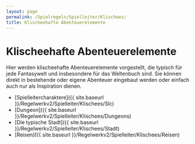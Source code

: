 ```yaml
---
layout: page
permalink: /Spielregeln/Spielleiter/Klischees/
title: Klischeehafte Abenteuerelemente
---
```


# Klischeehafte Abenteuerelemente

Hier werden klischeehafte Abenteuerelemente vorgestellt, die typisch für jede Fantasywelt und insbesondere für das Weltenbuch sind. Sie können direkt in bestehende oder eigene Abenteuer eingebaut werden oder einfach auch nur als Inspiration dienen.

- [Spielleitercharaktere]({{ site.baseurl }}/Regelwerkv2/Spielleiter/Klischees/Slc)
- [Dungeon]({{ site.baseurl }}/Regelwerkv2/Spielleiter/Klischees/Dungeons)
- [Die typische Stadt]({{ site.baseurl }}/Regelwerkv2/Spielleiter/Klischees/Stadt)
- [Reisen]({{ site.baseurl }}/Regelwerkv2/Spielleiter/Klischees/Reisen)

##  


